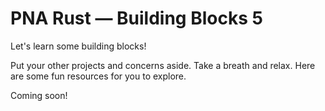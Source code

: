# PNA Rust &mdash; Building Blocks 5

Let's learn some building blocks!

Put your other projects and concerns aside. Take a breath and relax. Here
are some fun resources for you to explore.

Coming soon!

